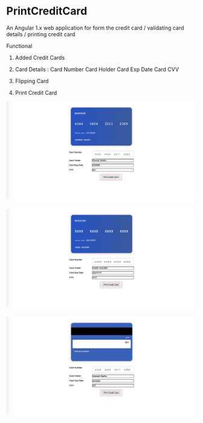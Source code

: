 # PrintCreditCard
An Angular 1.x web application for form the credit card / validating card details / printing credit card


Functional

1. Added Credit Cards
2. Card Details : 
    Card Number
    Card Holder
    Card Exp Date
    Card CVV
    
3. Flipping Card
4. Print Credit Card



![alt text](https://github.com/GaneshMadhuDev/PrintCreditCard/blob/master/screenshots/1.png?raw=true)

![alt text](https://github.com/GaneshMadhuDev/PrintCreditCard/blob/master/screenshots/2.png?raw=true)

![alt text](https://github.com/GaneshMadhuDev/PrintCreditCard/blob/master/screenshots/3.png?raw=true)